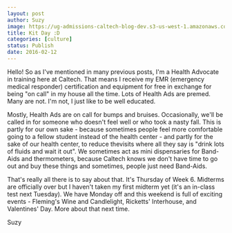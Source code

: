```yaml
---
layout: post
author: Suzy
image: https://ug-admissions-caltech-blog-dev.s3-us-west-1.amazonaws.com/old_pictures/caltech_as_it_happens/6a0105349b8251970b01b8d19e7f78970c.jpg
title: Kit Day :D 
categories: [culture]
status: Publish
date: 2016-02-12
---
```


Hello!
So as I've mentioned in many previous posts, I'm a Health Advocate in training here at Caltech. That means I receive my EMR (emergency medical responder) certification and equipment for free in exchange for being "on call" in my house all the time. Lots of Health Ads are premed. Many are not. I'm not, I just like to be well educated.

Mostly, Health Ads are on call for bumps and bruises. Occasionally, we'll be called in for someone who doesn't feel well or who took a nasty fall. This is partly for our own sake - because sometimes people feel more comfortable going to a fellow student instead of the health center - and partly for the sake of our health center, to reduce thevisits where all they say is "drink lots of fluids and wait it out". We sometimes act as mini dispensaries for Band-Aids and thermometers, because Caltech knows we don't have time to go out and buy these things and sometimes, people just need Band-Aids.

That's really all there is to say about that. It's Thursday of Week 6. Midterms are officially over but I haven't taken my first midterm yet (it's an in-class test next Tuesday). We have Monday off and this weekend is full of exciting events - Fleming's Wine and Candlelight, Ricketts' Interhouse, and Valentines' Day. More about that next time.

Suzy
